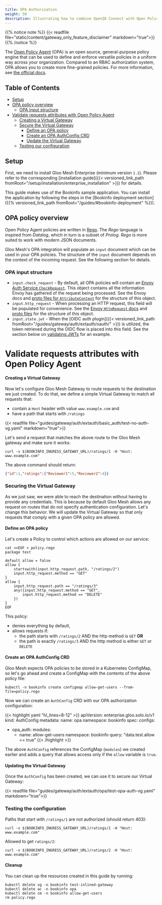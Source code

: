 ```yaml
---
title: OPA Authorization
weight: 50
description: Illustrating how to combine OpenID Connect with Open Policy Agent to achieve fine-grained policy with Gloo Mesh.
---
```


{{% notice note %}}
{{< readfile file="static/content/gateway_only_feature_disclaimer" markdown="true">}}
{{% /notice %}}

The [Open Policy Agent](https://www.openpolicyagent.org/) (OPA) is an open source, general-purpose policy engine that can be used to define and enforce versatile policies in a uniform way across your organization. Compared to an RBAC authorization system, OPA allows you to create more fine-grained policies. For more information, see [the official docs](https://www.openpolicyagent.org/docs/latest/comparison-to-other-systems/).

## Table of Contents
- [Setup](#setup)
- [OPA policy overview](#opa-policy-overview)
    - [OPA input structure](#opa-input-structure)
- [Validate requests attributes with Open Policy Agent](#validate-requests-attributes-with-open-policy-agent)
    - [Creating a Virtual Gateway](#creating-a-virtual-gateway)
    - [Secure the Virtual Gateway](#securing-the-virtual-gateway)
        - [Define an OPA policy](#define-an-opa-policy)
        - [Create an OPA AuthConfig CRD](#create-an-opa-authconfig-crd)
        - [Update the Virtual Gateway](#updating-the-virtual-gateway)
    - [Testing our configuration](#testing-the-configuration)

## Setup
First, we need to install Gloo Mesh Enterprise (minimum version `1.1`). Please refer to the corresponding
[installation guide]({{< versioned_link_path fromRoot="/setup/installation/enterprise_installation" >}}) for details.

This guide makes use of the Bookinfo sample application. You can install the application by following the steps in the [Bookinfo deployment section]({{% versioned_link_path fromRoot="/guides/#bookinfo-deployment" %}}).


## OPA policy overview
Open Policy Agent policies are written in [Rego](https://www.openpolicyagent.org/docs/latest/how-do-i-write-policies/). The _Rego_ language is inspired from _Datalog_, which in turn is a subset of _Prolog_. _Rego_ is more suited to work with modern JSON documents.

Gloo Mesh's OPA integration will populate an `input` document which can be used in your OPA policies. The structure of the `input` document depends on the context of the incoming request. See the following section for details.

### OPA input structure
- `input.check_request` - By default, all OPA policies will contain an [Envoy Auth Service `CheckRequest`](https://www.envoyproxy.io/docs/envoy/latest/api-v2/service/auth/v2/external_auth.proto#service-auth-v2-checkrequest). This object contains all the information Envoy has gathered of the request being processed. See the Envoy docs and [proto files for `AttributeContext`](https://github.com/envoyproxy/envoy/blob/b3949eaf2080809b8a3a6cf720eba2cfdf864472/api/envoy/service/auth/v2/attribute_context.proto#L39) for the structure of this object.
- `input.http_request` - When processing an HTTP request, this field will be populated for convenience. See the [Envoy `HttpRequest` docs](https://www.envoyproxy.io/docs/envoy/latest/api-v2/service/auth/v2/attribute_context.proto#service-auth-v2-attributecontext-httprequest) and [proto files](https://github.com/envoyproxy/envoy/blob/b3949eaf2080809b8a3a6cf720eba2cfdf864472/api/envoy/service/auth/v2/attribute_context.proto#L90) for the structure of this object.
- `input.state.jwt` - When the [OIDC auth plugin]({{< versioned_link_path fromRoot="/guides/gateway/auth/extauth/oauth/" >}}) is utilized, the token retrieved during the OIDC flow is placed into this field. See the section below on [validating JWTs](#validate-jwts-with-open-policy-agent) for an example.

# Validate requests attributes with Open Policy Agent

#### Creating a Virtual Gateway
Now let's configure Gloo Mesh Gateway to route requests to the destination we just created. To do that, we define a simple Virtual
Gateway to match all requests that:

- contain a `Host` header with value `www.example.com` and
- have a path that starts with `/ratings`

{{< readfile file="guides/gateway/auth/extauth/basic_auth/test-no-auth-vg.yaml" markdown="true">}}

Let's send a request that matches the above route to the Gloo Mesh gateway and make sure it works:

```shell
curl -v $(BOOKINFO_INGRESS_GATEWAY_URL)/ratings/1 -H "Host: www.example.com"
```

The above command should return:

```json
{"id":1,"ratings":{"Reviewer1":5,"Reviewer2":4}}
```

### Securing the Virtual Gateway

As we just saw, we were able to reach the destination without having to provide any credentials. This is because by default Gloo Mesh allows any request on routes that do not specify authentication configuration. Let's change this behavior. We will update the Virtual Gateway so that only requests that comply with a given OPA policy are allowed.

#### Define an OPA policy 

Let's create a Policy to control which actions are allowed on our service:

```shell
cat <<EOF > policy.rego
package test

default allow = false
allow {
    startswith(input.http_request.path, "/ratings/2")
    input.http_request.method == "GET"
}
allow {
    input.http_request.path == "/ratings/3"
    any({input.http_request.method == "GET",
        input.http_request.method == "DELETE"
    })
}
EOF
```

This policy:

- denies everything by default,
- allows requests if:
  - the path starts with `/ratings/2` AND the http method is `GET` **OR**
  - the path is exactly `/ratings/3` AND the http method is either `GET` or `DELETE`

#### Create an OPA AuthConfig CRD
Gloo Mesh expects OPA policies to be stored in a Kubernetes ConfigMap, so let's go ahead and create a ConfigMap with the contents of the above policy file:

```
kubectl -n bookinfo create configmap allow-get-users --from-file=policy.rego
```

Now we can create an `AuthConfig` CRD with our OPA authorization configuration:

{{< highlight yaml "hl_lines=8-12" >}}
apiVersion: enterprise.gloo.solo.io/v1
kind: AuthConfig
metadata:
  name: opa
  namespace: bookinfo
spec:
  configs:
  - opa_auth:
      modules:
      - name: allow-get-users
        namespace: bookinfo
      query: "data.test.allow == true"
{{< /highlight >}}

The above `AuthConfig` references the ConfigMap  (`modules`) we created earlier and adds a query that allows access only if the `allow` variable is `true`. 

#### Updating the Virtual Gateway
Once the `AuthConfig` has been created, we can use it to secure our Virtual Gateway:

{{< readfile file="guides/gateway/auth/extauth/opa/test-opa-auth-vg.yaml" markdown="true">}}

### Testing the configuration
Paths that start with `/ratings/1` are not authorized (should return 403):
```
curl -v $(BOOKINFO_INGRESS_GATEWAY_URL)/ratings/1 -H "Host: www.example.com"
```

Allowed to get `ratings/2`:
```
curl -v $(BOOKINFO_INGRESS_GATEWAY_URL)/ratings/2 -H "Host: www.example.com"
```

#### Cleanup
You can clean up the resources created in this guide by running:

```
kubectl delete vg -n bookinfo test-inlined-gateway
kubectl delete ac -n bookinfo opa
kubectl delete cm -n bookinfo allow-get-users
rm policy.rego
```
